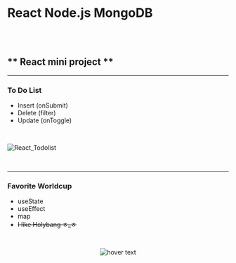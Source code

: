 # **React Node.js MongoDB**


<br/>
<br/>

## ** React mini project **



-------------------------------------------------------------
### **To Do List**
- Insert (onSubmit)
- Delete (filter)
- Update (onToggle)
<br/>

![React_Todolist](https://user-images.githubusercontent.com/87745990/139085144-dd21ed61-a694-444e-8189-db67d96bf02d.gif)





<br/>

-------------------------------------------------------------
### **Favorite Worldcup**
- useState
- useEffect
- map
- ~~I like Holybang ㅎ_ㅎ~~
<br/>
<p align="center">
  <img src="favoriteworldcup/src/img/favoriteworldcup.gif" title="hover text">
</p>
